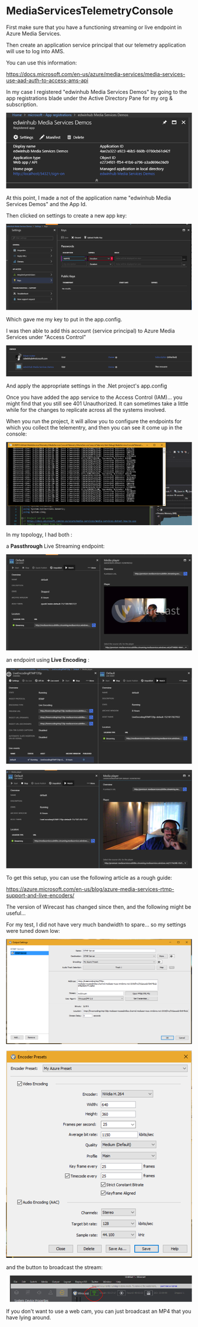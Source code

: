 # MediaServicesTelemetryConsole

First make sure that  you have a functioning streaming or live endpoint in Azure Media Services.

Then create an application service principal that our telemetry application will use to log into AMS.

You can use this information:

https://docs.microsoft.com/en-us/azure/media-services/media-services-use-aad-auth-to-access-ams-api


In my case I registered "edwinhub Media Services Demos" by going to the app registrations blade  under the Active Directory Pane for my org & subscription.

![App Registration](./images/app_registration.png)

At this point, I made a not of the application name "edwinhub Media Services Demos" and the App Id.

Then clicked on settings to create a new app key:

![app_key](./images/app_key.png)

Which gave me my key to put in the app.config.

I was then able to add this account (service principal) to Azure Media Services under "Access Control"

![access_control](./images/access_control.png)


And apply the  appropriate settings in the .Net project's app.config

Once you have added the app service to the Access Control (IAM)… you might find that you still see 401 Unauthorized.
It can sometimes take a little while for the changes to replicate across all the systems involved.


When you run the project, it will allow you to configure the endpoints for which you collect the telementry, and then you can see it come up in the console:

![telemetry_sample](./images/telemetry_sample.png)

In my topology, I had both :

a **Passthrough** Live Streaming endpoint:

![live_pass_through_sample](./images/live_pass_through_sample.PNG)

an endpoint using **Live Encoding** :


![live_encoding](./images/live_encoding.PNG)

![live_encoding_sample](./images/live_encoding_sample.PNG)


To get this setup, you can use the  following article as a rough guide:

https://azure.microsoft.com/en-us/blog/azure-media-services-rtmp-support-and-live-encoders/

The version of Wirecast has changed since then, and the following might be useful...

For my test, I did not have very much bandwidth to spare... so my settings were tuned down low:

![wirecast_output_settings](./images/wirecast_output_settings.png)

![wirecast_azure_preset](./images/wirecast_azure_preset.PNG)

and the button to broadcast the stream:

![wirecast_stream_button](./images/wirecast_stream_button.png)

If you don't want to use a web cam, you can just broadcast an MP4 that you have lying around.
